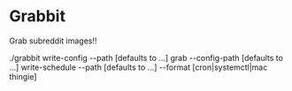 # Grabbit

Grab subreddit images!!

./grabbit
    write-config --path [defaults to ...]
    grab --config-path [defaults to ...]
    write-schedule --path [defaults to ...] --format [cron|systemctl|mac thingie]
